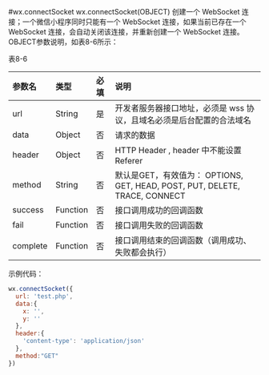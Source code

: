 #wx.connectSocket
wx.connectSocket(OBJECT)
创建一个 WebSocket 连接；一个微信小程序同时只能有一个 WebSocket 连接，如果当前已存在一个 WebSocket 连接，会自动关闭该连接，并重新创建一个 WebSocket 连接。
OBJECT参数说明，如表8-6所示：

表8-6

| 参数名 | 类型 | 必填 | 说明 |
| :--- | :--- | :--- | :--- |
| url | String | 是 | 开发者服务器接口地址，必须是 wss 协议，且域名必须是后台配置的合法域名 |
| data | Object | 否 | 请求的数据 |
| header | Object | 否 | HTTP Header , header 中不能设置 Referer |
| method | String | 否 | 默认是GET，有效值为： OPTIONS, GET, HEAD, POST, PUT, DELETE, TRACE, CONNECT |
| success | Function | 否 | 接口调用成功的回调函数 |
| fail | Function | 否 | 接口调用失败的回调函数 |
| complete | Function | 否 | 接口调用结束的回调函数（调用成功、失败都会执行）|

示例代码：
```js
wx.connectSocket({
  url: 'test.php',
  data:{
    x: '',
    y: ''
  },
  header:{ 
    'content-type': 'application/json'
  },
  method:"GET"
})
```



